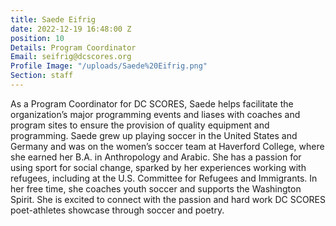 ```yaml
---
title: Saede Eifrig
date: 2022-12-19 16:48:00 Z
position: 10
Details: Program Coordinator
Email: seifrig@dcscores.org
Profile Image: "/uploads/Saede%20Eifrig.png"
Section: staff
---
```


As a Program Coordinator for DC SCORES, Saede helps facilitate the organization’s major programming events and liases with coaches and program sites to ensure the provision of quality equipment and programming. Saede grew up playing soccer in the United States and Germany and was on the women’s soccer team at Haverford College, where she earned her B.A. in Anthropology and Arabic. She has a passion for using sport for social change, sparked by her experiences working with refugees, including at the U.S. Committee for Refugees and Immigrants. In her free time, she coaches youth soccer and supports the Washington Spirit. She is excited to connect with the passion and hard work DC SCORES poet-athletes showcase through soccer and poetry.